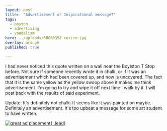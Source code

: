 ```yaml
---
layout: post
title:  "Advertisement or Inspirational message?"
tags:
  - boston
  - advertising
  - vandalism
hero: ../uploads/SNC00352_resize.jpg
overlay: orange
published: true

---
```


I had never noticed this quote written on a wall near the Boylston T Stop before. Not sure if someone recently wrote it in chalk, or if it was an advertisement which had been covered up, and now is uncovered. The fact that it is the same yellow as the yellow swoop above it makes me think advertisement. I'm going to try and wipe it off next time I walk by it. I will post back with the results of said experiment. 

Update: It's definitely not chalk. It seems like it was painted on maybe. Definitely an advertisement. It's too upbeat a message for some art student to have written.

[![great ad placement](../uploads/SNC00352_resize.jpg){:.lead}](../uploads/SNC00352.jpg)